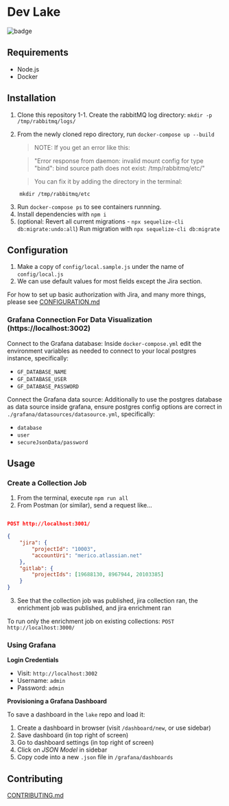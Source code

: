 # Dev Lake

![badge](https://github.com/merico-dev/lake/actions/workflows/main.yml/badge.svg)

## Requirements

- Node.js
- Docker

## Installation

1. Clone this repository
1-1. Create the rabbitMQ log directory: `mkdir -p /tmp/rabbitmq/logs/`
2. From the newly cloned repo directory, run `docker-compose up --build`

    > NOTE: If you get an error like this:

    >"Error response from daemon: invalid mount config for type "bind": bind source path does not exist: /tmp/rabbitmq/etc/"

    >You can fix it by adding the directory in the terminal:
```
    mkdir /tmp/rabbitmq/etc
```
3. Run `docker-compose ps` to see containers runnning.
4. Install dependencies with `npm i`
5. (optional: Revert all current migrations - `npx sequelize-cli db:migrate:undo:all`) Run migration with `npx sequelize-cli db:migrate`

## Configuration

1. Make a copy of `config/local.sample.js` under the name of `config/local.js`
2. We can use default values for most fields except the Jira section.

For how to set up basic authorization with Jira, and many more things, please see [CONFIGURATION.md](CONFIGURATION.md)

### Grafana Connection For Data Visualization (https://localhost:3002)

Connect to the Grafana database:
Inside `docker-compose.yml` edit the environment variables as needed to connect to your local postgres instance, specifically:
- `GF_DATABASE_NAME`
- `GF_DATABASE_USER`
- `GF_DATABASE_PASSWORD`

Connect the Grafana data source:
Additionally to use the postgres database as data source inside grafana, ensure postgres config options are correct in `./grafana/datasources/datasource.yml`, specifically:
- `database`
- `user`
- `secureJsonData/password`

## Usage

### Create a Collection Job

1. From the terminal, execute `npm run all`
2. From Postman (or similar), send a request like...

```json

POST http://localhost:3001/

{
    "jira": {
        "projectId": "10003",
        "accountUri": "merico.atlassian.net"
    },
    "gitlab": {
        "projectIds": [19688130, 8967944, 20103385]
    }
}

```

3. See that the collection job was published, jira collection ran, the enrichment job was published, and jira enrichment ran

To run only the enrichment job on existing collections: `POST http://localhost:3000/`

### Using Grafana

**Login Credentials**

- Visit: `http://localhost:3002`
- Username: `admin`
- Password: `admin`

**Provisioning a Grafana Dashboard**

To save a dashboard in the `lake` repo and load it:
1. Create a dashboard in browser (visit `/dashboard/new`, or use sidebar)
2. Save dashboard (in top right of screen)
3. Go to dashboard settings (in top right of screen)
4. Click on _JSON Model_ in sidebar
5. Copy code into a new `.json` file in `/grafana/dashboards`

## Contributing

[CONTRIBUTING.md](CONTRIBUTING.md)
